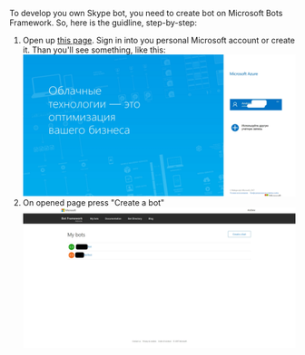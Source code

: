 To develop you own Skype bot, you need to create bot on Microsoft Bots Framework. So, here is the guidline, step-by-step:<br>
1) Open up <a href="https://dev.botframework.com/bots">this page</a>. Sign in into you personal Microsoft account or create it.
  Than you'll see something, like this: <br>
  ![alt text](https://raw.githubusercontent.com/HolmesInc/PySkype/master/docs/log_in_microsoft.jpg)
2) On opened page press "Create a bot"<br>
  <img src="https://raw.githubusercontent.com/HolmesInc/PySkype/master/docs/bots_panel.jpg"><br>
